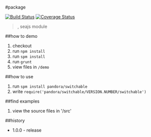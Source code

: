 #package

[![Build Status](https://api.travis-ci.org/pandorajs/switchable.png?branch=master)](http://travis-ci.org/pandorajs/switchable)
[![Coverage Status](https://coveralls.io/repos/pandorajs/switchable/badge.png?branch=master)](https://coveralls.io/r/pandorajs/switchable?branch=master)

 > , seajs module

##how to demo

1. checkout
1. run `npm install`
1. run `spm install`
1. run `grunt`
1. view files in `/demo`

##how to use

1. run `spm install pandora/switchable`
1. write `require('pandora/switchable/VERSION.NUMBER/switchable')`

##find examples

1. view the source files in '/src'

##history

- 1.0.0 - release
